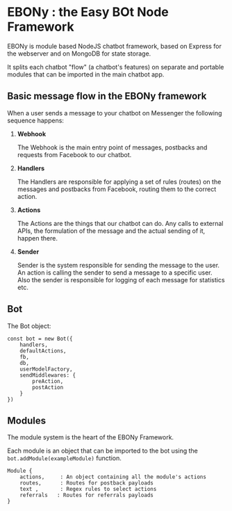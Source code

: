 # EBONy : the Easy BOt Node Framework 
EBONy is module based NodeJS chatbot framework, based on Express for the webserver and on MongoDB for state storage. 

It splits each chatbot "flow" (a chatbot's features) on separate and portable modules that can be imported in the main chatbot app.

## Basic message flow in the EBONy framework

When a user sends a message to your chatbot on Messenger the following sequence happens:

1. **Webhook**

    The Webhook is the main entry point of messages, postbacks and requests from Facebook to our chatbot.
2. **Handlers**

    The Handlers are responsible for applying a set of rules (routes) on the messages and postbacks from Facebook, routing them to the correct action.
3. **Actions**

    The Actions are the things that our chatbot can do. Any calls to external APIs, the formulation of the message and the actual sending of it, happen there.
4. **Sender**

    Sender is the system responsible for sending the message to the user. An action is calling the sender to send a message to a specific user. Also the sender is responsible for logging of each message for statistics etc.

## Bot

The Bot object: 

```
const bot = new Bot({
    handlers,
    defaultActions,
    fb,
    db,
    userModelFactory, 
    sendMiddlewares: {
        preAction,
        postAction
    }
})
```

## Modules

The module system is the heart of the EBONy Framework. 

Each module is an object that can be imported to the bot using the `bot.addModule(exampleModule)` function.

```
Module {
    actions,     : An object containing all the module's actions
    routes,      : Routes for postback payloads
    text ,       : Regex rules to select actions
    referrals   : Routes for referrals payloads
}
```

